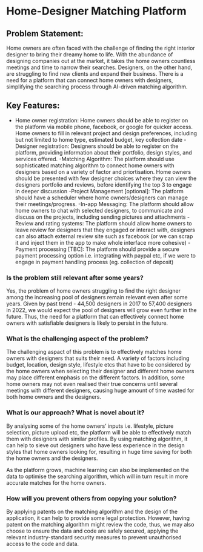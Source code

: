 # Home-Designer Matching Platform

## Problem Statement:

Home owners are often faced with the challenge of finding the right interior designer to bring their dreamy home to life. With the abundance of designing companies out at the market, it takes the home owners countless meetings and time to narrow their searches. Designers, on the other hand, are struggling to find new clients and expand their business. There is a need for a platform that can connect home owners with designers, simplifying the searching process through AI-driven matching algorithm.

## Key Features:

* Home owner registration: Home owners should be able to register on the platform via mobile phone, facebook, or google for quicker access. Home owners to fill in relevant project and design preferences, including but not limited to home type, estimated budget, key collection date
-Designer registration: Designers should be able to register on the platform, providing information about their portfolio, design styles, and services offered.
-Matching Algorithm: The platform should use sophisticated matching algorithm to connect home owners with designers based on a variety of factor and priortisation. Home owners should be presented with few designer choices where they can view the designers portfolio and reviews, before identifying the top 3 to engage in deeper discussion
-Project Management [optional]: The platform should have a scheduler where home owners/designers can manage their meetings/progress.
-In-app Messaging: The platform should allow home owners to chat with selected designers, to communicate and discuss on the projects, including sending pictures and attachments
-Review and rating systems: The platform should allow home owners to leave review for designers that they engaged or interact with, designers can also attach external review site such as facebook (or we can scrap it and inject them in the app to make whole interface more cohesive)
-Payment processing [TBC]: The platform should provide a secure payment processing option i.e. integrating with paypal etc, if we were to engage in payment handling process (eg. collection of deposit)

### Is the problem still relevant after some years?
Yes, the problem of home owners struggling to find the right designer among the increasing pool of designers remain relevant even after some years. Given by past trend - 44,500 designers in 2017 to 57,400 designers in 2022, we would expect the pool of designers will grow even further in the future. Thus, the need for a platform that can effectively connect home owners with satisfiable designers is likely to persist in the future.


### What is the challenging aspect of the problem?
The challenging aspact of this problem is to effectively matches home owners with designers that suits their need. A variety of factors including budget, location, design style, lifestyle etcs that have to be considered by the home owners when selecting their designer and different home owners may place different emphasis on the different factors. In addition, some home owners may not even realised their true concerns until several meetings with different designers, causing huge amount of time wasted for both home owners and the designers.

### What is our approach? What is novel about it?
By analysing some of the home owners’ inputs i.e. lifestyle, picture selection, picture upload etc, the platform will be able to effectively match them with designers with similar profiles. By using matching algorithm, it can help to sieve out designers who have less experience in the design styles that home owners looking for, resulting in huge time saving for both the home owners and the designers.

As the platform grows, machine learning can also be implemented on the data to optimise the searching algorithm, which will in turn result in more accurate matches for the home owners.

### How will you prevent others from copying your solution?
By applying patents on the matching algorithm and the design of the application, it can help to provide some legal protection. However, having patent on the matching algorithm might review the code, thus,  we may also choose to ensure the data and code are safely secured, applying the relevant industry-standard security measures to prevent unauthorised access to the code and data.

